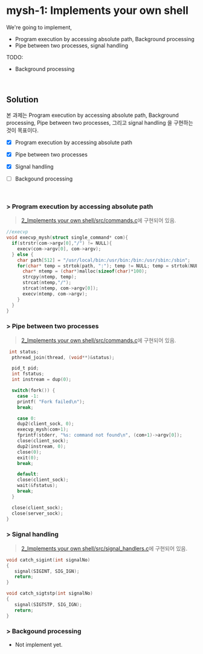 # mysh-1: Implements your own shell

We're going to implement,
  * Program execution by accessing absolute path, Background processing
  * Pipe between two processes, signal handling 

TODO:
  *  Background processing
  
  <br>

## Solution
본 과제는 Program execution by accessing absolute path, Background processing, Pipe between two processes, 그리고 signal handling 을 구현하는 것이 목표이다. 

- [x]  Program execution by accessing absolute path

- [x] Pipe between two processes

- [x] Signal handling

- [ ] Backgound processing 

<br>

### >  Program execution by accessing absolute path

> [2_Implements your own shell/src/commands.c](https://github.com/Chokyungsun/2018OS_Assignment/blob/master/2_Implements%20your%20own%20shell/src/commands.c)에 구현되어 있음.

```C
//execvp 
void execvp_mysh(struct single_command* com){
  if(strstr(com->argv[0],"/") != NULL){
    execv(com->argv[0], com->argv);
  } else {
    char path[512] = "/usr/local/bin:/usr/bin:/bin:/usr/sbin:/sbin";
    for(char* temp = strtok(path, ":"); temp != NULL; temp = strtok(NULL, ":")) {
      char* ntemp = (char*)malloc(sizeof(char)*100);
      strcpy(ntemp, temp);
      strcat(ntemp,"/");
      strcat(ntemp, com->argv[0]);
      execv(ntemp, com->argv);
    }
  }
}
```


### >   Pipe between two processes

> [2_Implements your own shell/src/commands.c](https://github.com/Chokyungsun/2018OS_Assignment/blob/master/2_Implements%20your%20own%20shell/src/commands.c)에 구현되어 있음.

```C
 int status;
  pthread_join(thread, (void**)&status);

  pid_t pid;
  int fstatus;
  int instream = dup(0);

  switch(fork()) {
    case -1:
    printf( "Fork failed\n");
    break;

    case 0:
    dup2(client_sock, 0);
    execvp_mysh(com+1);
    fprintf(stderr, "%s: command not found\n", (com+1)->argv[0]);
    close(client_sock);
    dup2(instream, 0);
    close(0);
    exit(0);
    break;

    default:
    close(client_sock);
    wait(&fstatus);
    break;
  }

  close(client_sock);
  close(server_sock);
}
```


### >  Signal handling

> [2_Implements your own shell/src/signal_handlers.c](https://github.com/Chokyungsun/2018OS_Assignment/blob/master/2_Implements%20your%20own%20shell/src/signal_handlers.c)에 구현되어 있음.

```C
void catch_sigint(int signalNo)
{
   signal(SIGINT, SIG_IGN);
   return;
}

void catch_sigtstp(int signalNo)
{
   signal(SIGTSTP, SIG_IGN);
   return;
}
```


### >   Backgound processing 

 - Not implement yet.

